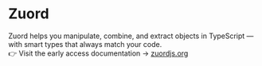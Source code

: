 # Zuord

Zuord helps you manipulate, combine, and extract objects in TypeScript — with smart types that always match your code.  
👉 Visit the early access documentation → [zuordjs.org](https://www.zuordjs.org)